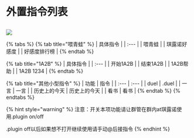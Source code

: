 # 外置指令列表

## 

![](.gitbook/assets/⑨.png)

{% tabs %}
{% tab title="喂青蛙" %}
| 具体指令 |
| :--- |
| 喂青蛙 |
| 琪露诺好感度 |
| 好感度排行榜 |
{% endtab %}

{% tab title="1A2B" %}
| 具体指令 |
| :--- |
| 开始1A2B |
| 结束1A2B |
| 1A2B帮助 |
| 1A2B 1234 |
{% endtab %}

{% tab title="其他小型指令" %}
| 功能 | 指令 |
| :--- | :--- |
| duel | .duel |
| 一言 | 一言 |
| 历史上的今天 | 历史上的今天 |
| 看书 | 看书 |
{% endtab %}
{% endtabs %}

{% hint style="warning" %}
注意：开关本项功能请让群管在群内at琪露诺使用.plugin on/off

.plugin off以后如果想不打开继续使用请手动@后接指令
{% endhint %}

